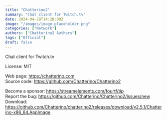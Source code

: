 ```yaml
---
title: "Chatterino2"
summary: "Chat client for Twitch.tv"
date: 2024-04-28T14:28:00Z
image: "/images/image-placeholder.png"
categories: ["Network"]
authors: ["Chatterino2 Authors"]
tags: ["Official"]
draft: false
---
```


Chat client for Twitch.tv

License: MIT

Web page: <https://chatterino.com>  
Source code: <https://github.com/Chatterino/Chatterino2>

Become a sponsor: <https://streamelements.com/fourtf/tip>  
Report the bug: <https://github.com/Chatterino/Chatterino2/issues/new>  
Download: <https://github.com/Chatterino/chatterino2/releases/download/v2.5.1/Chatterino-x86_64.AppImage>
